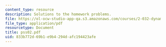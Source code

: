 ```yaml
---
content_type: resource
description: Solutions to the homework problems.
file: https://ol-ocw-studio-app-qa.s3.amazonaws.com/courses/2-032-dynamics-fall-2004/833b772d69b1e9b4294dafc194423afe_pss02.pdf
file_type: application/pdf
resourcetype: Document
title: pss02.pdf
uid: 833b772d-69b1-e9b4-294d-afc194423afe
---
```

